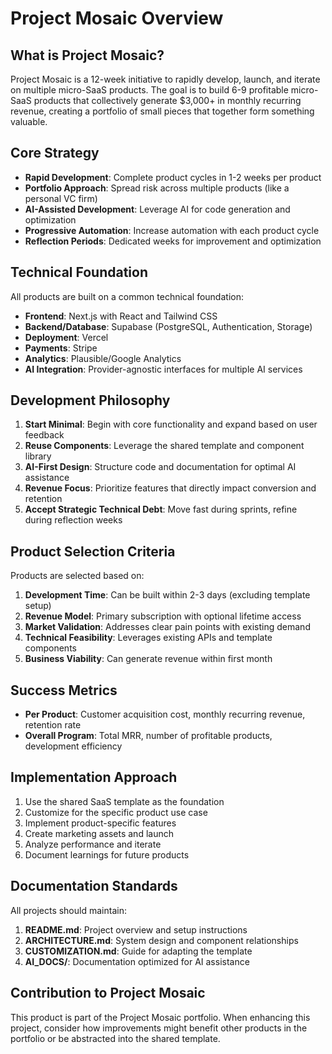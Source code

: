 # Project Mosaic Overview

## What is Project Mosaic?

Project Mosaic is a 12-week initiative to rapidly develop, launch, and iterate on multiple micro-SaaS products. The goal is to build 6-9 profitable micro-SaaS products that collectively generate $3,000+ in monthly recurring revenue, creating a portfolio of small pieces that together form something valuable.

## Core Strategy

- **Rapid Development**: Complete product cycles in 1-2 weeks per product
- **Portfolio Approach**: Spread risk across multiple products (like a personal VC firm)
- **AI-Assisted Development**: Leverage AI for code generation and optimization
- **Progressive Automation**: Increase automation with each product cycle
- **Reflection Periods**: Dedicated weeks for improvement and optimization

## Technical Foundation

All products are built on a common technical foundation:

- **Frontend**: Next.js with React and Tailwind CSS
- **Backend/Database**: Supabase (PostgreSQL, Authentication, Storage)
- **Deployment**: Vercel
- **Payments**: Stripe
- **Analytics**: Plausible/Google Analytics
- **AI Integration**: Provider-agnostic interfaces for multiple AI services

## Development Philosophy

1. **Start Minimal**: Begin with core functionality and expand based on user feedback
2. **Reuse Components**: Leverage the shared template and component library
3. **AI-First Design**: Structure code and documentation for optimal AI assistance
4. **Revenue Focus**: Prioritize features that directly impact conversion and retention
5. **Accept Strategic Technical Debt**: Move fast during sprints, refine during reflection weeks

## Product Selection Criteria

Products are selected based on:

1. **Development Time**: Can be built within 2-3 days (excluding template setup)
2. **Revenue Model**: Primary subscription with optional lifetime access
3. **Market Validation**: Addresses clear pain points with existing demand
4. **Technical Feasibility**: Leverages existing APIs and template components
5. **Business Viability**: Can generate revenue within first month

## Success Metrics

- **Per Product**: Customer acquisition cost, monthly recurring revenue, retention rate
- **Overall Program**: Total MRR, number of profitable products, development efficiency

## Implementation Approach

1. Use the shared SaaS template as the foundation
2. Customize for the specific product use case
3. Implement product-specific features
4. Create marketing assets and launch
5. Analyze performance and iterate
6. Document learnings for future products

## Documentation Standards

All projects should maintain:

1. **README.md**: Project overview and setup instructions
2. **ARCHITECTURE.md**: System design and component relationships
3. **CUSTOMIZATION.md**: Guide for adapting the template
4. **AI_DOCS/**: Documentation optimized for AI assistance

## Contribution to Project Mosaic

This product is part of the Project Mosaic portfolio. When enhancing this project, consider how improvements might benefit other products in the portfolio or be abstracted into the shared template.
